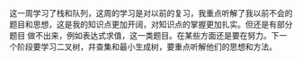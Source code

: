 这一周学习了栈和队列，这周的学习是对以前的复习，我重点听解了我以前不会的题目和思想，这是我的知识点更加开阔，对知识点的掌握更加扎实。但还是有部分题目
做不出来，例如表达式求值，这一类题目。在某些方面还是要在努力。下一个阶段要学习二叉树，幷查集和最小生成树，要重点听解他们的思想和方法。
